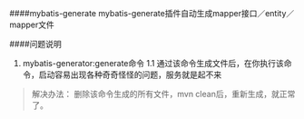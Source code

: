 ####mybatis-generate
mybatis-generate插件自动生成mapper接口／entity／mapper文件

####问题说明
1. mybatis-generator:generate命令
  1.1 通过该命令生成文件后，在你执行该命令，启动容易出现各种奇奇怪怪的问题，服务就是起不来
  > 解决办法：
    删除该命令生成的所有文件，mvn clean后，重新生成，就正常了。
    
